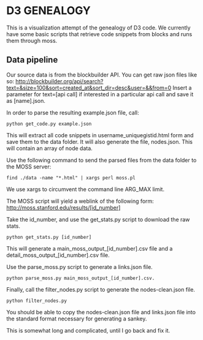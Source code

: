 # D3 GENEALOGY

This is a visualization attempt of the genealogy of D3 code. We currently have some basic scripts that retrieve code snippets from blocks and runs them through moss. 

## Data pipeline
Our source data is from the blockbuilder API. You can get raw json files like so:  http://blockbuilder.org/api/search?text=&size=100&sort=created_at&sort_dir=desc&user=&&from=0
Insert a parameter for text=[api call] if interested in a particular api call and save it as [name].json. 

In order to parse the resulting example.json file, call:

    python get_code.py example.json

This will extract all code snippets in username_uniquegistid.html form and save them to the data folder. It will also generate the file, nodes.json. This will contain an array of node data. 

Use the following command to send the parsed files from the data folder to the MOSS server: 

    find ./data -name "*.html" | xargs perl moss.pl

We use xargs to circumvent the command line ARG_MAX limit. 

The MOSS script will yield a weblink of the following form: http://moss.stanford.edu/results/[id_number]

Take the id_number, and use the get_stats.py script to download the raw stats. 

    python get_stats.py [id_number]

This will generate a main_moss_output_[id_number].csv file and a detail_moss_output_[id_number].csv file. 

Use the parse_moss.py script to generate a links.json file. 

    python parse_moss.py main_moss_output_[id_number].csv. 

Finally, call the filter_nodes.py script to generate the nodes-clean.json file. 

    python filter_nodes.py

You should be able to copy the nodes-clean.json file and links.json file into the standard format necessary for generating a sankey. 

This is somewhat long and complicated, until I go back and fix it. 
